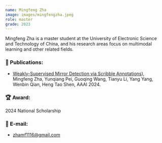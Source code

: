 ```yaml
---
name: Mingfeng Zha
image: images/mingfengzha.jpeg
role: master
grade: 2023
---
```


Mingfeng Zha is a master student at the University of Electronic Science and Technology of China, and his research areas focus on multimodal learning and other related fields.

### 📝 Publications:
- [Weakly-Supervised Mirror Detection via Scribble Annotations](https://ojs.aaai.org/index.php/AAAI/article/view/28521)), Mingfeng Zha, Yunqiang Pei, Guoqing Wang, Tianyu Li, Yang Yang, Wenbin Qian, Heng Tao Shen, AAAI 2024.

### 🏆 Award:
2024 National Scholarship

### 📧 E-mail:
- zhamf1116@gmail.com
